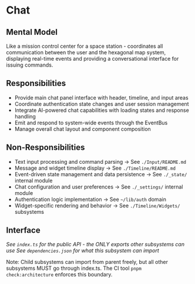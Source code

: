 # Chat

## Mental Model
Like a mission control center for a space station - coordinates all communication between the user and the hexagonal map system, displaying real-time events and providing a conversational interface for issuing commands.

## Responsibilities
- Provide main chat panel interface with header, timeline, and input areas
- Coordinate authentication state changes and user session management
- Integrate AI-powered chat capabilities with loading states and response handling
- Emit and respond to system-wide events through the EventBus
- Manage overall chat layout and component composition

## Non-Responsibilities
- Text input processing and command parsing → See `./Input/README.md`
- Message and widget timeline display → See `./Timeline/README.md`
- Event-driven state management and data persistence → See `./_state/` internal module
- Chat configuration and user preferences → See `./_settings/` internal module
- Authentication logic implementation → See `~/lib/auth` domain
- Widget-specific rendering and behavior → See `./Timeline/Widgets/` subsystems

## Interface
*See `index.ts` for the public API - the ONLY exports other subsystems can use*
*See `dependencies.json` for what this subsystem can import*

Note: Child subsystems can import from parent freely, but all other subsystems MUST go through index.ts. The CI tool `pnpm check:architecture` enforces this boundary.